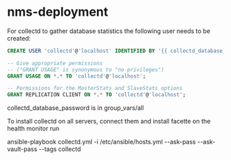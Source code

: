 # nms-deployment
For collectd to gather database statistics the following user needs to be created:

```sql
CREATE USER 'collectd'@'localhost' IDENTIFIED BY '{{ collectd_database_password }}';

-- Give appropriate permissions
-- ("GRANT USAGE" is synonymous to "no privileges") 
GRANT USAGE ON *.* TO 'collectd'@'localhost';

-- Permissions for the MasterStats and SlaveStats options
GRANT REPLICATION CLIENT ON *.* TO 'collectd'@'localhost';
```

collectd_database_password is in group_vars/all

To install collectd on all servers, connect them and install facette on the health monitor run

ansible-playbook collectd.yml -i /etc/ansible/hosts.yml --ask-pass --ask-vault-pass --tags collectd

